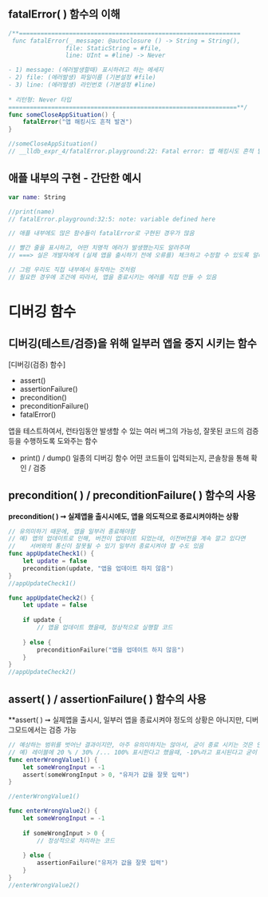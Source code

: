## fatalError( ) 함수의 이해
```swift
/**==============================================================
 func fatalError(_ message: @autoclosure () -> String = String(),
                file: StaticString = #file,
                line: UInt = #line) -> Never

- 1) message: (에러발생할때) 표시하려고 하는 메세지
- 2) file: (에러발생) 파일이름 (기본설정 #file)
- 3) line: (에러발생) 라인번호 (기본설정 #line)
 
* 리턴형: Never 타입
================================================================**/
func someCloseAppSituation() {
    fatalError("앱 해킹시도 흔적 발견")
}

//someCloseAppSituation()
// __lldb_expr_4/fatalError.playground:22: Fatal error: 앱 해킹시도 흔적 발견
```
## 애플 내부의 구현 - 간단한 예시
```swift
var name: String

//print(name)
// fatalError.playground:32:5: note: variable defined here

// 애플 내부에도 많은 함수들이 fatalError로 구현된 경우가 많음

// 빨간 줄을 표시하고, 어떤 치명적 에러가 발생했는지도 알려주며
// ===> 실은 개발자에게 (실제 앱을 출시하기 전에 오류를) 체크하고 수정할 수 있도록 알려주는 것임

// 그럼 우리도 직접 내부에서 동작하는 것처럼
// 필요한 경우에 조건에 따라서, 앱을 종료시키는 에러를 직접 만들 수 있음
```
# 디버깅 함수
## 디버깅(테스트/검증)을 위해 일부러 앱을 중지 시키는 함수
 [디버깅(검증) 함수]
 - assert()
 - assertionFailure()
 - precondition()
 - preconditionFailure()
 - fatalError()
 
 앱을 테스트하여서, 런타임동안 발생할 수 있는 여러 버그의 가능성,
 잘못된 코드의 검증 등을 수행하도록 도와주는 함수
 
 - print() / dump() 일종의 디버깅 함수
   어떤 코드들이 입력되는지, 콘솔창을 통해 확인 / 검증
## precondition( ) / preconditionFailure( ) 함수의 사용
**precondition( ) ➞ 실제앱을 출시시에도, 앱을 의도적으로 종료시켜야하는 상황**
```swift
// 유의미하기 때문에, 앱을 일부러 종료해야함
// 예) 앱의 업데이트로 인해, 버전이 업데이트 되었는데, 이전버전을 계속 깔고 있다면
//    서버와의 통신이 잘못될 수 있기 일부러 종료시켜야 할 수도 있음
func appUpdateCheck1() {
    let update = false
    precondition(update, "앱을 업데이트 하지 않음")
}
//appUpdateCheck1()

func appUpdateCheck2() {
    let update = false
    
    if update {
        // 앱을 업데이트 했을때, 정상적으로 실행할 코드
        
    } else {
        preconditionFailure("앱을 업데이트 하지 않음")
    }
}
//appUpdateCheck2()
```
## assert( ) / assertionFailure( ) 함수의 사용
**assert( ) ➞ 실제앱을 출시시, 일부러 앱을 종료시켜야 정도의 상황은 아니지만, 디버그모드에서는 검증 가능
```swift
// 예상하는 범위를 벗어난 결과이지만, 아주 유의미하지는 않아서, 굳이 종료 시키는 것은 안 좋음
// 예) 레이블에 20 % / 30% /... 100% 표시한다고 했을때, -10%라고 표시된다고 굳이 앱을 종료시켜야 하는가?
func enterWrongValue1() {
    let someWrongInput = -1
    assert(someWrongInput > 0, "유저가 값을 잘못 입력")
}

//enterWrongValue1()

func enterWrongValue2() {
    let someWrongInput = -1
    
    if someWrongInput > 0 {
        // 정상적으로 처리하는 코드
        
    } else {
        assertionFailure("유저가 값을 잘못 입력")
    }
}
//enterWrongValue2()
```
